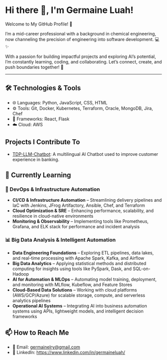 # Hi there 👋, I'm Germaine Luah!

Welcome to My GitHub Profile! 👋

I’m a mid-career professional with a background in chemical engineering, now channeling the precision of engineering into software development. 💻 ✨

With a passion for building impactful projects and exploring AI’s potential, I’m constantly learning, coding, and collaborating. Let’s connect, create, and push boundaries together! 🚀

---

## 🛠️ Technologies & Tools
- 🌐 Languages: Python, JavaScript, CSS, HTML
- ⚙️ Tools: Git, Docker, Kubernetes, Terraform, Oracle, MongoDB, Jira, Chef
- 🧪 Frameworks: React, Flask
- ☁️ Cloud: AWS

## Projects I Contribute To

- [TDP-LLM-Chatbot](https://github.com/KevinTan1203/TDP-LLM-Chatbot.git): A multilingual AI Chatbot used to improve customer experience in banking.

## 🌱 Currently Learning 

### 🚀 DevOps & Infrastructure Automation
- **CI/CD & Infrastructure Automation** – Streamlining delivery pipelines and IaC with Jenkins, JFrog Artifactory, Ansible, Chef, and Terraform  
- **Cloud Optimization & SRE** – Enhancing performance, scalability, and resilience in cloud-native environments  
- **Monitoring & Observability** – Implementing tools like Prometheus, Grafana, and ELK stack for performance and incident analysis

### 📊 Big Data Analysis & Intelligent Automation
- **Data Engineering Foundations** – Exploring ETL pipelines, data lakes, and real-time processing with Apache Spark, Kafka, and Airflow  
- **Big Data Analytics** – Applying statistical methods and distributed computing for insights using tools like PySpark, Dask, and SQL-on-Hadoop  
- **AI for Automation & MLOps** – Automating model training, deployment, and monitoring with MLflow, Kubeflow, and Feature Stores  
- **Cloud-Based Data Solutions** – Working with cloud platforms (AWS/GCP/Azure) for scalable storage, compute, and serverless analytics pipelines  
- **Operational AI Systems** – Integrating AI into business automation systems using APIs, lightweight models, and intelligent decision frameworks 

## 📫 How to Reach Me
- 📧 Email: germainelry@gmail.com
- 💼 LinkedIn: https://www.linkedin.com/in/germaineluah/
<!---
germainelry/germainelry is a ✨ special ✨ repository because its `README.md` (this file) appears on your GitHub profile.
You can click the Preview link to take a look at your changes.
--->
